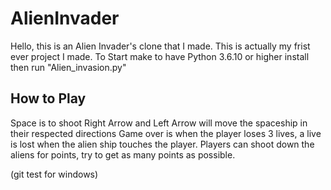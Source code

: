 # AlienInvader

Hello, this is an Alien Invader's clone that I made. This is actually my frist ever project I made. To Start make to have Python 3.6.10 or higher install then run "Alien_invasion.py" 

## How to Play
Space is to shoot
Right Arrow and Left Arrow will move the spaceship in their respected directions 
Game over is when the player loses 3 lives, a live is lost when the alien ship touches the player.
Players can shoot down the aliens for points, try to get as many points as possible. 


(git test for windows)